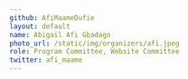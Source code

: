 ```yaml
---
github: AfiMaameDufie
layout: default
name: Abigail Afi Gbadago
photo_url: /static/img/organizers/afi.jpeg
role: Program Committee, Website Committee
twitter: afi_maame
---
```

